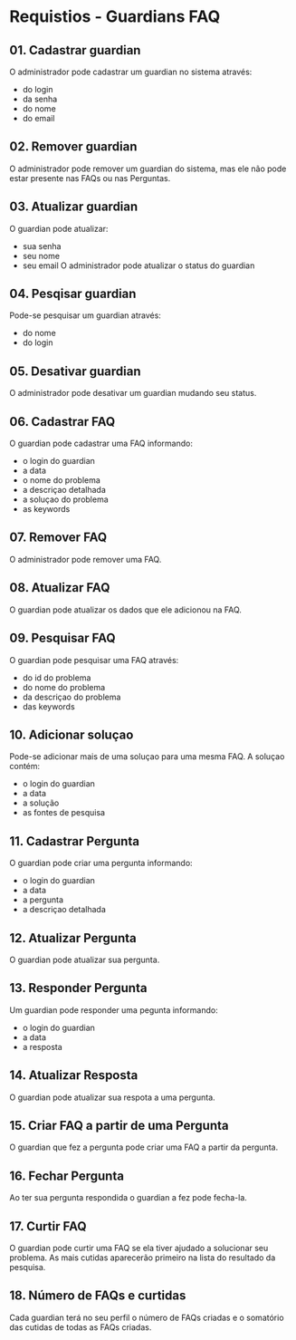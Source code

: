 # Requistios - Guardians FAQ

## 01. Cadastrar guardian
O administrador pode cadastrar um guardian no sistema através:
 * do login
 * da senha
 * do nome
 * do email

## 02. Remover guardian
O administrador pode remover um guardian do sistema, mas ele não
pode estar presente nas FAQs ou nas Perguntas.

## 03. Atualizar guardian
O guardian pode atualizar:
 * sua senha
 * seu nome
 * seu email
O administrador pode atualizar o status do guardian

## 04. Pesqisar guardian
Pode-se pesquisar um guardian através:
 * do nome
 * do login

## 05. Desativar guardian
O administrador pode desativar um guardian mudando seu status.

## 06. Cadastrar FAQ
O guardian pode cadastrar uma FAQ informando:
 * o login do guardian
 * a data
 * o nome do problema
 * a descriçao detalhada
 * a soluçao do problema
 * as keywords
 
## 07. Remover FAQ
O administrador pode remover uma FAQ.

## 08. Atualizar FAQ
O guardian pode atualizar os dados que ele adicionou na FAQ.

## 09. Pesquisar FAQ
O guardian pode pesquisar uma FAQ através:
 * do id do problema
 * do nome do problema
 * da descriçao do problema
 * das keywords
 
## 10. Adicionar soluçao
Pode-se adicionar mais de uma soluçao para uma mesma FAQ. A soluçao contém:
 * o login do guardian
 * a data
 * a solução
 * as fontes de pesquisa

## 11. Cadastrar Pergunta
O guardian pode criar uma pergunta informando:
 * o login do guardian
 * a data
 * a pergunta
 * a descriçao detalhada

## 12. Atualizar Pergunta
O guardian pode atualizar sua pergunta.

## 13. Responder Pergunta
Um guardian pode responder uma pegunta informando:
 * o login do guardian
 * a data
 * a resposta

## 14. Atualizar Resposta
O guardian pode atualizar sua respota a uma pergunta.

## 15. Criar FAQ a partir de uma Pergunta
O guardian que fez a pergunta pode criar uma FAQ a partir da pergunta.

## 16. Fechar Pergunta
Ao ter sua pergunta respondida o guardian a fez pode fecha-la.

## 17. Curtir FAQ
O guardian pode curtir uma FAQ se ela tiver ajudado a solucionar seu problema.
As mais cutidas aparecerão primeiro na lista do resultado da pesquisa.

## 18. Número de FAQs e curtidas
Cada guardian terá no seu perfil o número de FAQs criadas e o somatório das
cutidas de todas as FAQs criadas.

